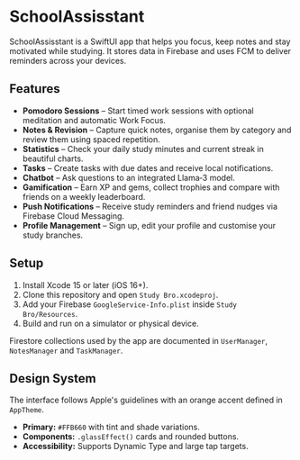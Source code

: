 # SchoolAssisstant

SchoolAssisstant is a SwiftUI app that helps you focus, keep notes and stay motivated while studying. It stores data in Firebase and uses FCM to deliver reminders across your devices.

## Features
- **Pomodoro Sessions** – Start timed work sessions with optional meditation and automatic Work Focus.
- **Notes & Revision** – Capture quick notes, organise them by category and review them using spaced repetition.
- **Statistics** – Check your daily study minutes and current streak in beautiful charts.
- **Tasks** – Create tasks with due dates and receive local notifications.
- **Chatbot** – Ask questions to an integrated Llama‑3 model.
- **Gamification** – Earn XP and gems, collect trophies and compare with friends on a weekly leaderboard.
- **Push Notifications** – Receive study reminders and friend nudges via Firebase Cloud Messaging.
- **Profile Management** – Sign up, edit your profile and customise your study branches.

## Setup
1. Install Xcode 15 or later (iOS 16+).
2. Clone this repository and open `Study Bro.xcodeproj`.
3. Add your Firebase `GoogleService-Info.plist` inside `Study Bro/Resources`.
4. Build and run on a simulator or physical device.

Firestore collections used by the app are documented in `UserManager`, `NotesManager` and `TaskManager`.

## Design System
The interface follows Apple's guidelines with an orange accent defined in `AppTheme`.

- **Primary:** `#FFB660` with tint and shade variations.
- **Components:** `.glassEffect()` cards and rounded buttons.
- **Accessibility:** Supports Dynamic Type and large tap targets.

